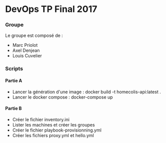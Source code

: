 ﻿DevOps TP Final 2017
====================

### Groupe
Le groupe est composé de :
  - Marc Priolot
  - Axel Denjean
  - Louis Cuvelier
  
### Scripts

#### Partie A
- Lancer la génération d'une image : docker build -t homecolis-api:latest .
- Lancer le docker compose : docker-compose up

#### Partie B
- Créer le fichier inventory.ini
- Lister les machines et créer les groupes
- Créer le fichier playbook-provisionning.yml
- Créer les fichiers proxy.yml et hello.yml